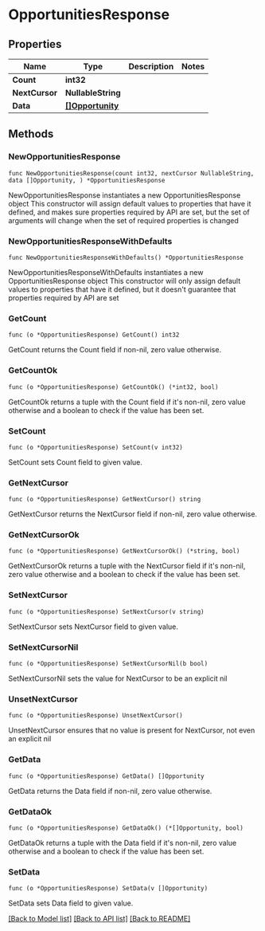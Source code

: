 # OpportunitiesResponse

## Properties

Name | Type | Description | Notes
------------ | ------------- | ------------- | -------------
**Count** | **int32** |  | 
**NextCursor** | **NullableString** |  | 
**Data** | [**[]Opportunity**](Opportunity.md) |  | 

## Methods

### NewOpportunitiesResponse

`func NewOpportunitiesResponse(count int32, nextCursor NullableString, data []Opportunity, ) *OpportunitiesResponse`

NewOpportunitiesResponse instantiates a new OpportunitiesResponse object
This constructor will assign default values to properties that have it defined,
and makes sure properties required by API are set, but the set of arguments
will change when the set of required properties is changed

### NewOpportunitiesResponseWithDefaults

`func NewOpportunitiesResponseWithDefaults() *OpportunitiesResponse`

NewOpportunitiesResponseWithDefaults instantiates a new OpportunitiesResponse object
This constructor will only assign default values to properties that have it defined,
but it doesn't guarantee that properties required by API are set

### GetCount

`func (o *OpportunitiesResponse) GetCount() int32`

GetCount returns the Count field if non-nil, zero value otherwise.

### GetCountOk

`func (o *OpportunitiesResponse) GetCountOk() (*int32, bool)`

GetCountOk returns a tuple with the Count field if it's non-nil, zero value otherwise
and a boolean to check if the value has been set.

### SetCount

`func (o *OpportunitiesResponse) SetCount(v int32)`

SetCount sets Count field to given value.


### GetNextCursor

`func (o *OpportunitiesResponse) GetNextCursor() string`

GetNextCursor returns the NextCursor field if non-nil, zero value otherwise.

### GetNextCursorOk

`func (o *OpportunitiesResponse) GetNextCursorOk() (*string, bool)`

GetNextCursorOk returns a tuple with the NextCursor field if it's non-nil, zero value otherwise
and a boolean to check if the value has been set.

### SetNextCursor

`func (o *OpportunitiesResponse) SetNextCursor(v string)`

SetNextCursor sets NextCursor field to given value.


### SetNextCursorNil

`func (o *OpportunitiesResponse) SetNextCursorNil(b bool)`

 SetNextCursorNil sets the value for NextCursor to be an explicit nil

### UnsetNextCursor
`func (o *OpportunitiesResponse) UnsetNextCursor()`

UnsetNextCursor ensures that no value is present for NextCursor, not even an explicit nil
### GetData

`func (o *OpportunitiesResponse) GetData() []Opportunity`

GetData returns the Data field if non-nil, zero value otherwise.

### GetDataOk

`func (o *OpportunitiesResponse) GetDataOk() (*[]Opportunity, bool)`

GetDataOk returns a tuple with the Data field if it's non-nil, zero value otherwise
and a boolean to check if the value has been set.

### SetData

`func (o *OpportunitiesResponse) SetData(v []Opportunity)`

SetData sets Data field to given value.



[[Back to Model list]](../README.md#documentation-for-models) [[Back to API list]](../README.md#documentation-for-api-endpoints) [[Back to README]](../README.md)


